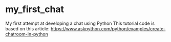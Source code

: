 # my_first_chat
My first attempt at developing a chat using Python
This tutorial code is based on this article:
https://www.askpython.com/python/examples/create-chatroom-in-python
